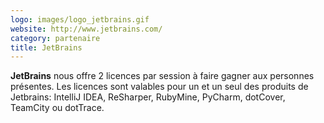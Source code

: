 ```yaml
---
logo: images/logo_jetbrains.gif
website: http://www.jetbrains.com/
category: partenaire
title: JetBrains
---
```


**JetBrains** nous offre 2 licences par session à faire gagner aux personnes présentes.
Les licences sont valables pour un et un seul des produits de Jetbrains: IntelliJ IDEA, ReSharper, RubyMine, PyCharm, dotCover, TeamCity ou dotTrace.